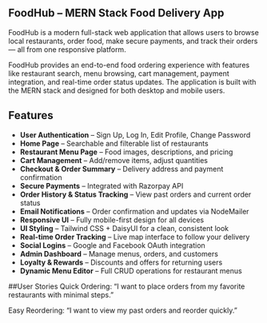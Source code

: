  ## FoodHub – MERN Stack Food Delivery App
FoodHub is a modern full-stack web application that allows users to browse local restaurants, order food, make secure payments, and track their orders — all from one responsive platform.

FoodHub provides an end-to-end food ordering experience with features like restaurant search, menu browsing, cart management, payment integration, and real-time order status updates. The application is built with the MERN stack and designed for both desktop and mobile users.
## Features

- **User Authentication** – Sign Up, Log In, Edit Profile, Change Password  
- **Home Page** – Searchable and filterable list of restaurants  
- **Restaurant Menu Page** – Food images, descriptions, and pricing  
- **Cart Management** – Add/remove items, adjust quantities  
- **Checkout & Order Summary** – Delivery address and payment confirmation  
- **Secure Payments** – Integrated with Razorpay API  
- **Order History & Status Tracking** – View past orders and current order status  
- **Email Notifications** – Order confirmation and updates via NodeMailer  
- **Responsive UI** – Fully mobile-first design for all devices  
- **UI Styling** – Tailwind CSS + DaisyUI for a clean, consistent look  
- **Real-time Order Tracking** – Live map interface to follow your delivery  
- **Social Logins** – Google and Facebook OAuth integration  
- **Admin Dashboard** – Manage menus, orders, and customers  
- **Loyalty & Rewards** – Discounts and offers for returning users  
- **Dynamic Menu Editor** – Full CRUD operations for restaurant menus

##User Stories
Quick Ordering: “I want to place orders from my favorite restaurants with minimal steps.”

Easy Reordering: “I want to view my past orders and reorder quickly.”
